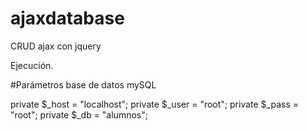 # ajaxdatabase

CRUD ajax con jquery

Ejecución.

#Parámetros base de datos mySQL

private $_host = "localhost";
private $_user = "root";
private $_pass = "root";
private $_db   = "alumnos";

